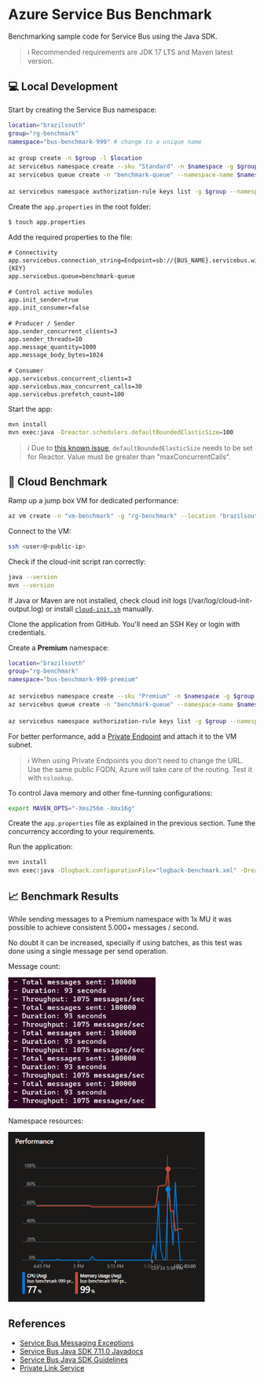 # Azure Service Bus Benchmark

Benchmarking sample code for Service Bus using the Java SDK.

> ℹ️ Recommended requirements are JDK 17 LTS and Maven latest version.

## 💻 Local Development

Start by creating the Service Bus namespace:

```sh
location="brazilsouth"
group="rg-benchmark"
namespace="bus-benchmark-999" # change to a unique name

az group create -n $group -l $location
az servicebus namespace create --sku "Standard" -n $namespace -g $group -l $location
az servicebus queue create -n "benchmark-queue" --namespace-name $namespace -g $group --enable-partitioning true

az servicebus namespace authorization-rule keys list -g $group --namespace-name $namespace --name "RootManageSharedAccessKey" --query "primaryConnectionString" -o tsv
```

Create the `app.properties` in the root folder:

```sh
$ touch app.properties
```

Add the required properties to the file:

```properties
# Connectivity
app.servicebus.connection_string=Endpoint=sb://{BUS_NAME}.servicebus.windows.net/;SharedAccessKeyName=RootManageSharedAccessKey;SharedAccessKey={KEY}
app.servicebus.queue=benchmark-queue

# Control active modules
app.init_sender=true
app.init_consumer=false

# Producer / Sender
app.sender_concurrent_clients=3
app.sender_threads=10
app.message_quantity=1000
app.message_body_bytes=1024

# Consumer
app.servicebus.concurrent_clients=3
app.servicebus.max_concurrent_calls=30
app.servicebus.prefetch_count=100
```

Start the app:

```sh
mvn install
mvn exec:java -Dreactor.schedulers.defaultBoundedElasticSize=100
```

> ℹ️ Due to [this known issue](https://github.com/Azure/azure-sdk-for-java/issues/30483), `defaultBoundedElasticSize` needs to be set for Reactor. Value must be greater than "maxConcurrentCalls".


## 🚀 Cloud Benchmark

Ramp up a jump box VM for dedicated performance:

```sh
az vm create -n "vm-benchmark" -g "rg-benchmark" --location "brazilsouth" --image "UbuntuLTS" --custom-data cloud-init.sh --size "Standard_D8s_v4" --public-ip-sku "Standard"
```

Connect to the VM:

```sh
ssh <user>@<public-ip>
```

Check if the cloud-init script ran correctly:

```sh
java --version
mvn --version
```

If Java or Maven are not installed, check cloud init logs (/var/log/cloud-init-output.log) or install [`cloud-init.sh`](./cloud-init.sh) manually.


Clone the application from GitHub. You'll need an SSH Key or login with credentials.

Create a **Premium** namespace:

```sh
location="brazilsouth"
group="rg-benchmark"
namespace="bus-benchmark-999-premium"

az servicebus namespace create --sku "Premium" -n $namespace -g $group -l $location
az servicebus queue create -n "benchmark-queue" --namespace-name $namespace -g $group --max-size 5120 --enable-partitioning true

az servicebus namespace authorization-rule keys list -g $group --namespace-name $namespace --name "RootManageSharedAccessKey" --query "primaryConnectionString" -o tsv
```

For better performance, add a [Private Endpoint](https://learn.microsoft.com/en-us/azure/service-bus-messaging/private-link-service) and attach it to the VM subnet.

> ℹ️ When using Private Endpoints you don't need to change the URL. Use the same public FQDN, Azure will take care of the routing. Test it with `nslookup`.

To control Java memory and other fine-tunning configurations:

```sh
export MAVEN_OPTS="-Xms256m -Xmx16g"
```

Create the `app.properties` file as explained in the previous section. Tune the concurrency according to your requirements.

Run the application:

```sh
mvn install
mvn exec:java -Dlogback.configurationFile="logback-benchmark.xml" -Dreactor.schedulers.defaultBoundedElasticSize=1200
```

## 📈 Benchmark Results

While sending messages to a Premium namespace with 1x MU it was possible to achieve consistent 5.000+ messages / second.

No doubt it can be increased, specially if using batches, as this test was done using a single message per send operation.

Message count:

<img src=".assets/sender_benchmark.png" width=300 />

Namespace resources:

<img src=".assets/sender_resources.png" width=400 />

## References

- [Service Bus Messaging Exceptions](https://learn.microsoft.com/en-us/azure/service-bus-messaging/service-bus-messaging-exceptions)
- [Service Bus Java SDK 7.11.0 Javadocs](https://azuresdkdocs.blob.core.windows.net/$web/java/azure-messaging-servicebus/7.11.0/index.html)
- [Service Bus Java SDK Guidelines](https://learn.microsoft.com/en-us/java/api/overview/azure/messaging-servicebus-readme?view=azure-java-stable)
- [Private Link Service](https://learn.microsoft.com/en-us/azure/service-bus-messaging/private-link-service)
